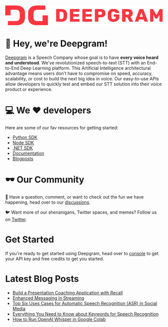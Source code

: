 ![Deepgram full logo in red: DG Deepgram](dg-logo.png)

:wave: Hey, we're Deepgram! 
======


[Deepgram](https://deepgram.com/) is a Speech Company whose goal is to have **every voice heard and understood**.  We've revolutionized speech-to-text (STT) with an End-to-End Deep Learning platform. This Artificial Intelligence architectural advantage means users don’t have to compromise on speed, accuracy, scalability, or cost to build the next big idea in voice.   Our easy-to-use APIs allow developers to quickly test and embed our STT solution into their voice product or experience.

:computer: We :heart: developers
======
Here are some of our fav resources for getting started:
- [Python SDK](https://github.com/deepgram/python-sdk)
- [Node SDK](https://github.com/deepgram/deepgram-node-sdk)
- [.NET SDK](https://github.com/deepgram/deepgram-dotnet-sdk)
- [Documentation](https://developers.deepgram.com/documentation/)
- [Blogposts](https://developers.deepgram.com/blog/)

:dark_sunglasses: Our Community
 ======

:thought_balloon: Have a question, comment, or want to check out the fun we have happening, head over to our [discussions](https://github.com/orgs/deepgram/discussions).


:bird: Want more of our shenanigans, Twitter spaces, and memes? Follow us on [Twitter](https://twitter.com/DeepgramAI).


Get Started
=====
If you're ready to get started using Deepgram, head over to [console](https://console.deepgram.com/) to get your API key and free credits to get you started.

Latest Blog Posts
=====
<!-- BLOG-POST-LIST:START -->
- [Build a Presentation Coaching Application with Recall](https://blog.deepgram.com/build-a-presentation-coaching-application-with-recall/)
- [Enhanced Messaging in Streaming](https://blog.deepgram.com/enhanced-messaging-in-streaming/)
- [Top Six Uses Cases for Automatic Speech Recognition &lpar;ASR&rpar; in Social Media](https://blog.deepgram.com/top-six-uses-cases-for-asr-social-media/)
- [Everything You Need to Know about Keywords for Speech Recognition](https://blog.deepgram.com/everything-you-need-to-know-about-keywords-for-speech-recognition/)
- [How to Run OpenAI Whisper in Google Colab](https://blog.deepgram.com/how-to-run-openai-whisper-in-google-colab/)
<!-- BLOG-POST-LIST:END -->

